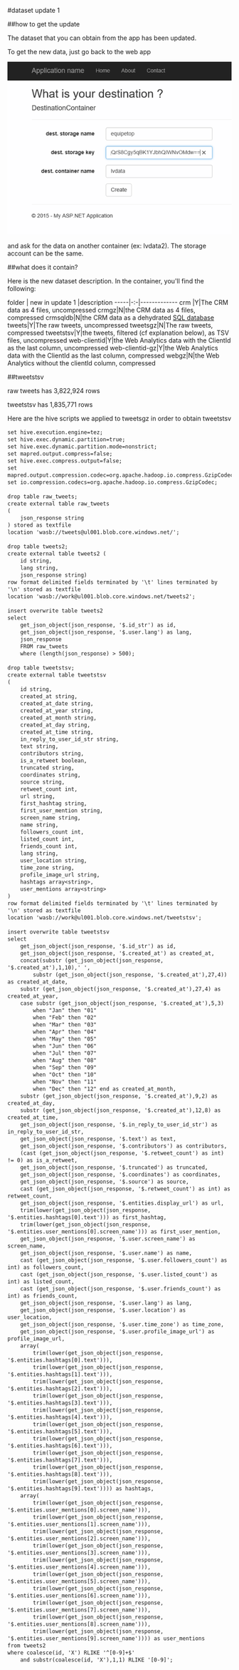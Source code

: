 #dataset update 1

##how to get the update

The dataset that you can obtain from the app has been updated.

To get the new data, just go back to the web app 

![](getthedata/2.png) 

and ask for the data on another container (ex: lvdata2). The storage account can be the same. 

##what does it contain?

Here is the new dataset description. In the container, you'll find the following:

folder | new in update 1 |description
-----|-:-|-------------
crm |Y|The CRM data as 4 files, uncompressed
crmgz|N|the CRM data as 4 files, compressed
crmsqldb|N|the CRM data as a dehydrated [SQL database](SQLDatabase.md)
tweets|Y|The raw tweets, uncompressed
tweetsgz|N|The raw tweets, compressed
tweetstsv|Y|the tweets, filtered (cf explanation below), as TSV files, uncompressed
web-clientid|Y|the Web Analytics data with the ClientId as the last column, uncompressed
web-clientid-gz|Y|the Web Analytics data with the ClientId as the last column, compressed
webgz|N|the Web Analytics without the clientId column, compressed

##tweetstsv

raw tweets has 3,822,924 rows

tweetstsv has 1,835,771 rows

Here are the hive scripts we applied to tweetsgz in order to obtain tweetstsv

```
set hive.execution.engine=tez;
set hive.exec.dynamic.partition=true;
set hive.exec.dynamic.partition.mode=nonstrict;
set mapred.output.compress=false;
set hive.exec.compress.output=false;
set mapred.output.compression.codec=org.apache.hadoop.io.compress.GzipCodec;
set io.compression.codecs=org.apache.hadoop.io.compress.GzipCodec; 

drop table raw_tweets;
create external table raw_tweets
(
	json_response string
) stored as textfile
location 'wasb://tweets@ul001.blob.core.windows.net/';

drop table tweets2;
create external table tweets2 (
	id string,
	lang string,
	json_response string)
row format delimited fields terminated by '\t' lines terminated by '\n' stored as textfile 
location 'wasb://work@ul001.blob.core.windows.net/tweets2';

insert overwrite table tweets2
select 
	get_json_object(json_response, '$.id_str') as id,
	get_json_object(json_response, '$.user.lang') as lang,
	json_response
	FROM raw_tweets
	where (length(json_response) > 500);

drop table tweetstsv;
create external table tweetstsv
(
	id string,
	created_at string,
	created_at_date string,
	created_at_year string,
	created_at_month string,
	created_at_day string,
	created_at_time string,
	in_reply_to_user_id_str string,
	text string,
	contributors string,
	is_a_retweet boolean,
	truncated string,
	coordinates string,
	source string,
	retweet_count int,
	url string,
	first_hashtag string,
	first_user_mention string,
	screen_name string,
	name string,
	followers_count int,
	listed_count int,
	friends_count int,
	lang string,
	user_location string,
	time_zone string,
	profile_image_url string,
	hashtags array<string>,
	user_mentions array<string>
)
row format delimited fields terminated by '\t' lines terminated by '\n' stored as textfile 
location 'wasb://work@ul001.blob.core.windows.net/tweetstsv';

insert overwrite table tweetstsv
select
	get_json_object(json_response, '$.id_str') as id,
	get_json_object(json_response, '$.created_at') as created_at,
	concat(substr (get_json_object(json_response, '$.created_at'),1,10),' ',
		substr (get_json_object(json_response, '$.created_at'),27,4)) as created_at_date,
	substr (get_json_object(json_response, '$.created_at'),27,4) as created_at_year,
	case substr (get_json_object(json_response, '$.created_at'),5,3)
		when "Jan" then "01"
		when "Feb" then "02"
		when "Mar" then "03"
		when "Apr" then "04"
		when "May" then "05"
		when "Jun" then "06"
		when "Jul" then "07"
		when "Aug" then "08"
		when "Sep" then "09"
		when "Oct" then "10"
		when "Nov" then "11"
		when "Dec" then "12" end as created_at_month,
	substr (get_json_object(json_response, '$.created_at'),9,2) as created_at_day,
	substr (get_json_object(json_response, '$.created_at'),12,8) as created_at_time,
	get_json_object(json_response, '$.in_reply_to_user_id_str') as in_reply_to_user_id_str,
	get_json_object(json_response, '$.text') as text,
	get_json_object(json_response, '$.contributors') as contributors,
	(cast (get_json_object(json_response, '$.retweet_count') as int) != 0) as is_a_retweet,
	get_json_object(json_response, '$.truncated') as truncated,
	get_json_object(json_response, '$.coordinates') as coordinates,
	get_json_object(json_response, '$.source') as source,
	cast (get_json_object(json_response, '$.retweet_count') as int) as retweet_count,
	get_json_object(json_response, '$.entities.display_url') as url,
	trim(lower(get_json_object(json_response, '$.entities.hashtags[0].text'))) as first_hashtag,
	trim(lower(get_json_object(json_response, '$.entities.user_mentions[0].screen_name'))) as first_user_mention,
	get_json_object(json_response, '$.user.screen_name') as screen_name,
	get_json_object(json_response, '$.user.name') as name,
	cast (get_json_object(json_response, '$.user.followers_count') as int) as followers_count,
	cast (get_json_object(json_response, '$.user.listed_count') as int) as listed_count,
	cast (get_json_object(json_response, '$.user.friends_count') as int) as friends_count,
	get_json_object(json_response, '$.user.lang') as lang,
	get_json_object(json_response, '$.user.location') as user_location,
	get_json_object(json_response, '$.user.time_zone') as time_zone,
	get_json_object(json_response, '$.user.profile_image_url') as profile_image_url,
	array(	
		trim(lower(get_json_object(json_response, '$.entities.hashtags[0].text'))),
		trim(lower(get_json_object(json_response, '$.entities.hashtags[1].text'))),
		trim(lower(get_json_object(json_response, '$.entities.hashtags[2].text'))),
		trim(lower(get_json_object(json_response, '$.entities.hashtags[3].text'))),
		trim(lower(get_json_object(json_response, '$.entities.hashtags[4].text'))),
		trim(lower(get_json_object(json_response, '$.entities.hashtags[5].text'))),
		trim(lower(get_json_object(json_response, '$.entities.hashtags[6].text'))),
		trim(lower(get_json_object(json_response, '$.entities.hashtags[7].text'))),
		trim(lower(get_json_object(json_response, '$.entities.hashtags[8].text'))),
		trim(lower(get_json_object(json_response, '$.entities.hashtags[9].text')))) as hashtags,
	array(
		trim(lower(get_json_object(json_response, '$.entities.user_mentions[0].screen_name'))),
		trim(lower(get_json_object(json_response, '$.entities.user_mentions[1].screen_name'))),
		trim(lower(get_json_object(json_response, '$.entities.user_mentions[2].screen_name'))),
		trim(lower(get_json_object(json_response, '$.entities.user_mentions[3].screen_name'))),
		trim(lower(get_json_object(json_response, '$.entities.user_mentions[4].screen_name'))),
		trim(lower(get_json_object(json_response, '$.entities.user_mentions[5].screen_name'))),
		trim(lower(get_json_object(json_response, '$.entities.user_mentions[6].screen_name'))),
		trim(lower(get_json_object(json_response, '$.entities.user_mentions[7].screen_name'))),
		trim(lower(get_json_object(json_response, '$.entities.user_mentions[8].screen_name'))),
		trim(lower(get_json_object(json_response, '$.entities.user_mentions[9].screen_name')))) as user_mentions
from tweets2
where coalesce(id, 'X') RLIKE '^[0-9]+$'
	and substr(coalesce(id, 'X'),1,1) RLIKE '[0-9]';

```






